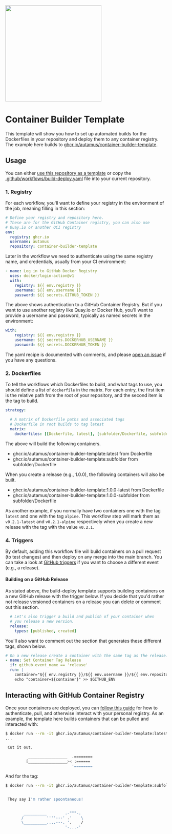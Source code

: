 <img src="https://avatars.githubusercontent.com/u/73002963" width="300" height="300">

# Container Builder Template

This template will show you how to set up automated builds for the
Dockerfiles in your repository and deploy them to any container registry.
The example here builds to [ghcr.io/autamus/container-builder-template](https://github.com/orgs/autamus/packages/container/package/container-builder-template).

## Usage

You can either [use this repository as a template](https://github.com/autamus/container-builder-template/generate) 
or copy the [.github/workflows/build-deploy.yaml](.github/workflows/build-deploy.yaml) file 
into your current repository.

### 1. Registry

For each workflow, you'll want to define your registry in the environment of
the job, meaning filling in this section:

```yaml
# Define your registry and repository here.
# These are for the GitHub Container registry, you can also use
# Quay.io or another OCI registry
env:
  registry: ghcr.io
  username: autamus
  repository: container-builder-template     
```

Later in the workflow we need to authenticate using the same registry name,
and credentials, usually from your CI environment:

```yaml
- name: Log in to GitHub Docker Registry
  uses: docker/login-action@v1
  with:
    registry: ${{ env.registry }}
    username: ${{ env.username }}
    password: ${{ secrets.GITHUB_TOKEN }}
```

The above shows authentication to a GitHub Container Registry.
But if you want to use another registry like Quay.io or Docker Hub, you'll
want to provide a username and password, typically as named
secrets in the environment:

```yaml
with:
    registry: ${{ env.registry }}
    username: ${{ secrets.DOCKERHUB_USERNAME }}
    password: ${{ secrets.DOCKERHUB_TOKEN }}
```

The yaml recipe is documented with comments, and please 
[open an issue](https://github.com/autamus/container-builder-template/issues) if
you have any questions.

### 2. Dockerfiles

To tell the workflows which Dockerfiles to build, and what tags to use, you
should define a list of `dockerfile` in the matrix. For each entry, the first
item is the relative path from the root of your repository, and the second
item is the tag to build.


```yaml
strategy:

  # A matrix of Dockerfile paths and associated tags
  # Dockerfile in root builds to tag latest
  matrix:
    dockerfiles: [[Dockerfile, latest], [subfolder/Dockerfile, subfolder]]
```

The above will build the following containers.

 - ghcr.io/autamus/container-builder-template:latest from Dockerfile
 - ghcr.io/autamus/container-builder-template:subfolder from subfolder/Dockerfile

When you create a release (e.g., 1.0.0), the following containers will also be built.

 - ghcr.io/autamus/container-builder-template:1.0.0-latest from Dockerfile
 - ghcr.io/autamus/container-builder-template:1.0.0-subfolder from subfolder/Dockerfile

As another example, if you normally have two containers one with the tag `latest` and one 
with the tag `alpine`. This workflow step will mark them as `v0.2.1-latest` and `v0.2.1-alpine`
respectively when you create a new release with the tag with the value `v0.2.1`.

### 4. Triggers

By default, adding this workflow file will build containers on a pull request (to test
changes) and then deploy on any merge into the main branch. You can take a look
at [GitHub triggers](https://docs.github.com/en/actions/reference/events-that-trigger-workflows) if 
you want to choose a different event (e.g., a release).

#### Building on a GitHub Release

As stated above, the build-deploy template supports building containers on a new GitHub release with the trigger below.
If you decide that you'd rather not release versioned containers on a release you can delete or comment out this section.

```yaml
  # Let's also trigger a build and publish of your container when 
  # you release a new version.
  release:
    types: [published, created]
```

You'll also want to comment out the section that generates these different tags, shown below.

```yaml
# On a new release create a container with the same tag as the release.
- name: Set Container Tag Release
  if: github.event_name == 'release'
  run: |
    container="${{ env.registry }}/${{ env.username }}/${{ env.repository }}:${GITHUB_REF##*/}-${{ matrix.dockerfile[1] }}"
    echo "container=${container}" >> $GITHUB_ENV
```

## Interacting with GitHub Container Registry

Once your containers are deployed, you can [follow this guide](https://docs.github.com/en/packages/managing-github-packages-using-github-actions-workflows/publishing-and-installing-a-package-with-github-actions) for how
to authenticate, pull, and otherwise interact with your personal registry. As
an example, the template here builds containers that can be pulled and interacted with:

```bash
$ docker run --rm -it ghcr.io/autamus/container-builder-template:latest
...

 Cut it out.  

          _________________  .========
         [_________________>< :======
                             '======== 
```

And for the tag:

```bash
$ docker run --rm -it ghcr.io/autamus/container-builder-template:subfolder spoon


 They say I'm rather spoontaneous!  


        __________        .-"""-.
       /          ''''---' .'    \
       \__________....---. '.    /
                          '-...-'
```
